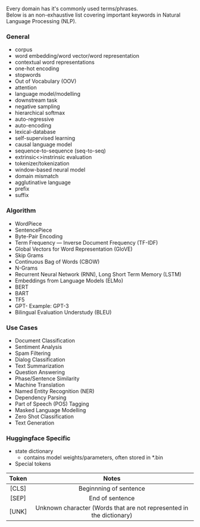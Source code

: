 Every domain has it's commonly used terms/phrases.  
Below is an non-exhaustive list covering important keywords in Natural Language Processing (NLP). 

### General
- corpus
- word embedding/word vector/word representation
- contextual word representations
- one-hot encoding
- stopwords
- Out of Vocabulary (OOV)
- attention
- language model/modelling
- downstream task
- negative sampling
- hierarchical softmax
- auto-regressive
- auto-encoding
- lexical-database
- self-supervised learning
- causal language model
- sequence-to-sequence (seq-to-seq)
- extrinsic<>instrinsic evaluation
- tokenizer/tokenization
- window-based neural model
- domain mismatch
- agglutinative language 
- prefix 
- suffix



### Algorithm

- WordPiece
- SentencePiece
- Byte-Pair Encoding
- Term Frequency — Inverse Document Frequency (TF-IDF)
- Global Vectors for Word Representation (GloVE)
- Skip Grams
- Continuous Bag of Words (CBOW)
- N-Grams
- Recurrent Neural Network (RNN), Long Short Term Memory (LSTM)
- Embeddings from Language Models (ELMo)
- BERT
- BART
- TF5
- GPT-<numerical value> Example: GPT-3
- Bilingual Evaluation Understudy (BLEU)
  
  
### Use Cases
- Document Classification
- Sentiment Analysis
- Spam Filtering
- Dialog Classification
- Text Summarization
- Question Answering
- Phase/Sentence Similarity
- Machine Translation
- Named Entity Recognition (NER)
- Dependency Parsing
- Part of Speech (POS) Tagging
- Masked Language Modelling
- Zero Shot Classification
- Text Generation  
  
### Huggingface Specific
- state dictionary
  - contains model weights/parameters, often stored in *.bin
- Special tokens

| Token | Notes |
| :---------------------:  | :---------------------:  |
| [CLS] | Beginnning of sentence|
| [SEP] | End of sentence |
| [UNK] | Unknown character (Words that are not represented in the dictionary) |
